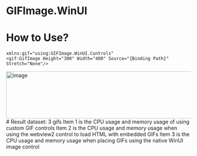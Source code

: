 # GIFImage.WinUI
# How to Use?
    xmlns:gif="using:GIFImage.WinUI.Controls"
    <gif:GifImage Height="300" Width="400" Source="{Binding Path}" Stretch="None"/>
<img width="1155" height="128" alt="image" src="https://github.com/user-attachments/assets/afc32f59-6d5b-4fa3-aacf-b8a6384d5ed9" />
# Result
dataset: 3 gifs
Item 1 is the CPU usage and memory usage of using custom GIF controls
Item 2 is the CPU usage and memory usage when using the webview2 control to load HTML with embedded GIFs
Item 3 is the CPU usage and memory usage when placing GIFs using the native WinUI image control
